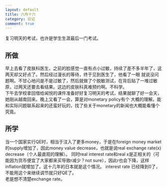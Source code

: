 ```yaml
---
layout: default
title: 六月十六
category: 日记
comment: true
---
```


复习明天的考试，也许是学生生涯最后一门考试。
## 所做

早上去看了皮肤科医生，之前的脸感觉一直有点小过敏，持续了差不多半年了，这两天却又好点了。然后经过漫长的等待，终于见到医生了，他看了一眼
就说没问题啊。不甘心地问是不是过敏了，然后就做了个脱敏测试，在背后贴了一堆过敏原，过两天还要去看结果。这边的皮肤科真难预约啊。不科学。    
下午去学校拿回借给闻悦的课件准备好好复习明天的考试，结果就聊了好一会天，她刚从越南回来。晚上又看了一会，算是对monetary policy有个
大概的理解。能和实际问题联系起来的还蛮好玩的，找了些关于monetary的新闻也大概能看懂个究竟。
     
## 所学
 
 当一个国家实行QE时，相当于注入了更多money，于是在foreign money market的supply增加了，因此money value decrease，也就是说real exchange rate(x) decrease（个人最直观的理解）。
 同时real interest rate和real x是正相关的（可能因为货币便宜了大家都来买导致r减少？not sure），因此r也会下降，这样inflation就增加了。这十几年的日本就是这个情况。
 interest rate 已经降到0了，不能用这个来继续调节就只好QE了。   
 老是想不清楚exchange rate。    
 
